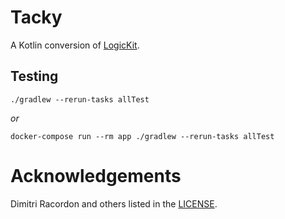 # Tacky

A Kotlin conversion of [LogicKit](https://github.com/kyouko-taiga/LogicKit).

## Testing

`./gradlew --rerun-tasks allTest`

_or_

`docker-compose run --rm app ./gradlew --rerun-tasks allTest`

# Acknowledgements

Dimitri Racordon and others listed in the [LICENSE](LICENSE).
